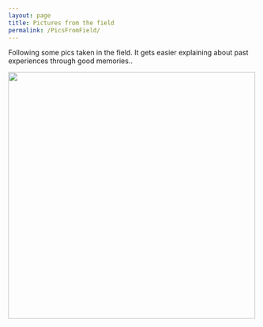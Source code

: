 ```yaml
---
layout: page
title: Pictures from the field
permalink: /PicsFromField/
---
```


Following some pics taken in the field. It gets easier explaining about past experiences through good memories..

<img src="images/" width="500" />
